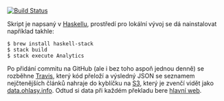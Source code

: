 [![Build Status](https://travis-ci.org/Ohlasy/analytics.svg?branch=master)](https://travis-ci.org/Ohlasy/analytics)

Skript je napsaný v [Haskellu](https://www.haskell.org), prostředí pro lokální vývoj se dá nainstalovat například takhle:

    $ brew install haskell-stack
    $ stack build
    $ stack execute Analytics

Po přidání commitu na GitHub (ale i bez toho aspoň jednou denně) se rozběhne [Travis](https://travis-ci.org), který kód přeloží a výsledný JSON se seznamem nejčtenějších článků nahraje do kyblíčku na [S3](https://aws.amazon.com/s3/), který je zvenčí vidět jako [data.ohlasy.info](http://data.ohlasy.info/top-articles.json). Odtud si data při každém překladu bere [hlavní web](https://github.com/Ohlasy/web).